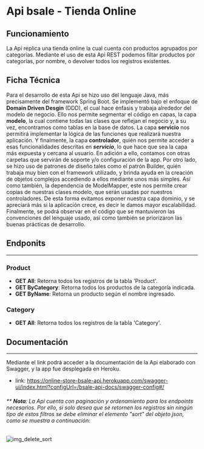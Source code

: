# Api bsale - Tienda Online
## Funcionamiento
La Api replica una tienda online la cual cuenta con productos agrupados por categorías.
Mediante el uso de esta Api REST podemos filtar productos por categorías, por nombre, o devolver todos los registros existentes.

## Ficha Técnica
Para el desarrollo de esta Api se hizo uso del lenguaje Java, más precisamente del framework Spring Boot.
Se implementó bajo el enfoque de **Domain Driven Desgin** (DDD), el cual hace énfasis y trabaja alrededor del modelo de negocio. Ello nos permite segmentar el código en capas, la capa **modelo**, la cual contiene todas las clases que reflejan el negocio y, a su vez, encontramos como tablas en la base de datos.
La capa **servicio** nos permitirá implementar la lógica de las funciones que realizará nuestra aplicación. Y finalmente, la capa **controlador**, quién nos permite acceder a esas funcionalidades descritas en ***servicio***, lo que hace que sea la capa más expuesta y cercana al usuario.
En adición a ello, contamos con otras carpetas que servirán de soporte y/o configuración de la app.
Por otro lado, se hizo uso de patrones de diseño tales como el patrón Builder, quién trabaja muy bien con el framework utilizado, y brinda ayuda en la creación de objetos complejos accediendo a ellos mediante unos más simples.
Así como también, la dependencia de ModelMapper, este nos permite crear copias de nuestras clases modelo, que serán usadas por nuestros controladores. De esta forma evitamos exponer nuestra capa dominio, y se apreciará más si la aplicación crece, es decir le damos mayor escalabilidad.
Finalmente, se podrá observar en el código que se mantuvieron las convenciones del lenguaje usado, así como también se priorizaron las buenas prácticas de desarrollo.

## Endponits
****
### Product
* **GET All**: Retorna todos los registros de la tabla 'Product'.
* **GET ByCategory**: Retorna todos los productos de la categoría indicada. 
* **GET ByName**: Retorna un producto según el nombre ingresado.

### Category
* **GET All**: Retorna todos los registros de la tabla 'Category'.

## Documentación
***
Mediante el link podrá acceder a la documentación de la Api elaborado con Swagger, y la app fue desplegada en Heroku.
* link: https://online-store-bsale-api.herokuapp.com/swagger-ui/index.html?configUrl=/bsale-api-docs/swagger-config#/

###### ** ***Nota***: La Api cuenta con paginación y ordenamiento para los endpoints necesarios. Por ello, si solo desea que se retornen los registros sin ningún tipo de estos filtros se debe eliminar el elemento "sort" del objeto *json*, como se muestra a continuación:
![img_delete_sort](https://i.postimg.cc/zXHVf7nn/img-sort.png)
